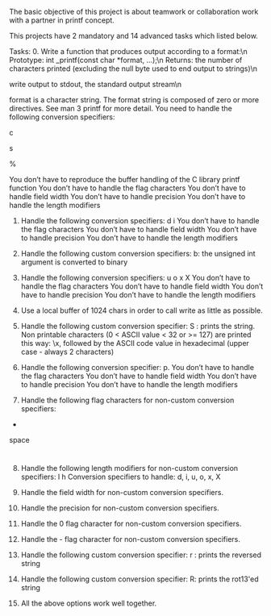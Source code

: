 The basic objective of this project is about teamwork or collaboration work with a partner in printf concept.

This projects have 2 mandatory and 14 advanced tasks which listed below.

Tasks:
0. Write a function that produces output according to a format:\n
Prototype: int _printf(const char *format, ...);\n
Returns: the number of characters printed (excluding the null byte used to end output to strings)\n

write output to stdout, the standard output stream\n

format is a character string. The format string is composed of zero or more directives. 
See man 3 printf for more detail. You need to handle the following conversion specifiers:

c

s

%

You don’t have to reproduce the buffer handling of the C library printf function
You don’t have to handle the flag characters
You don’t have to handle field width
You don’t have to handle precision
You don’t have to handle the length modifiers

1. Handle the following conversion specifiers:
d
i
You don’t have to handle the flag characters
You don’t have to handle field width
You don’t have to handle precision
You don’t have to handle the length modifiers

2. Handle the following custom conversion specifiers:
b: the unsigned int argument is converted to binary

3. Handle the following conversion specifiers:
u
o
x
X
You don’t have to handle the flag characters
You don’t have to handle field width
You don’t have to handle precision
You don’t have to handle the length modifiers
4. Use a local buffer of 1024 chars in order to call write as little as possible.
5. Handle the following custom conversion specifier:
S : prints the string.
Non printable characters (0 < ASCII value < 32 or >= 127) are printed this way: \x, followed by the ASCII code value in hexadecimal (upper case - always 2 characters)

6. Handle the following conversion specifier: p.
You don’t have to handle the flag characters
You don’t have to handle field width
You don’t have to handle precision
You don’t have to handle the length modifiers

7. Handle the following flag characters for non-custom conversion specifiers:
+
space
#

8. Handle the following length modifiers for non-custom conversion specifiers:
l
h
Conversion specifiers to handle: d, i, u, o, x, X

9. Handle the field width for non-custom conversion specifiers.

10. Handle the precision for non-custom conversion specifiers.

11. Handle the 0 flag character for non-custom conversion specifiers.

12. Handle the - flag character for non-custom conversion specifiers.

13. Handle the following custom conversion specifier:
r : prints the reversed string

14. Handle the following custom conversion specifier:
R: prints the rot13'ed string

15. All the above options work well together.
